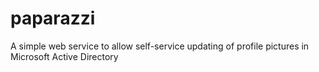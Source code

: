 # paparazzi
A simple web service to allow self-service updating of profile pictures in Microsoft Active Directory
